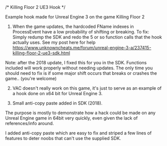 /*
Killing Floor 2 UE3 Hook
*/

Example hook made for Unreal Engine 3 on the game Killing Floor 2

1) When the game updates, the hardcoded FName indexes in ProcessEvent have a low probability of shifting or breaking. 
To fix:
Simply redump the SDK and redo the 5 or so function calls that the hook actually uses.
See my post here for help https://www.unknowncheats.me/forum/unreal-engine-3-a/237415-killing-floor-2-ue3-sdk.html

Note: after the 2018 update, I fixed this for you in the SDK. Functions included will work properly without needing updates. The only time you should need to fix is if some major shift occurs that breaks or crashes the game.. (you're welcome)

2) VAC doesn't really work on this game, it's just to serve as an example of a hook done on x64 bit for Unreal Engine 3.

3) Small anti-copy paste added in SDK (2018).

The purpose is mostly to demonstrate how a hack could be made on any Unreal Engine game in 64bit very quickly, even given the lack of references/info around. 

I added anti-copy paste which are easy to fix and striped a few lines of features to deter noobs that can't use the supplied SDK.
